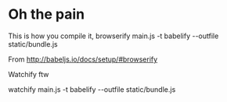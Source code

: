 # Oh the pain

This is how you compile it, browserify main.js -t babelify --outfile static/bundle.js

From http://babeljs.io/docs/setup/#browserify

Watchify ftw

watchify main.js -t babelify --outfile static/bundle.js
